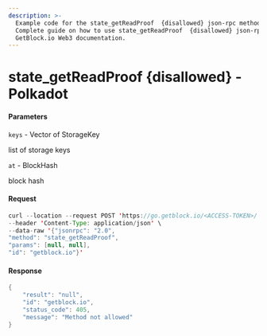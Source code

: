 ```yaml
---
description: >-
  Example code for the state_getReadProof  {disallowed} json-rpc method.
  Сomplete guide on how to use state_getReadProof  {disallowed} json-rpc in
  GetBlock.io Web3 documentation.
---
```


# state\_getReadProof {disallowed} - Polkadot

#### Parameters

`keys` - Vector of StorageKey

list of storage keys

`at` - BlockHash

block hash

#### Request

```java
curl --location --request POST 'https://go.getblock.io/<ACCESS-TOKEN>/' \
--header 'Content-Type: application/json' \ 
--data-raw '{"jsonrpc": "2.0",
"method": "state_getReadProof",
"params": [null, null],
"id": "getblock.io"}'
```

#### Response

```java
{
    "result": "null",
    "id": "getblock.io",
    "status_code": 405,
    "message": "Method not allowed"
}
```
